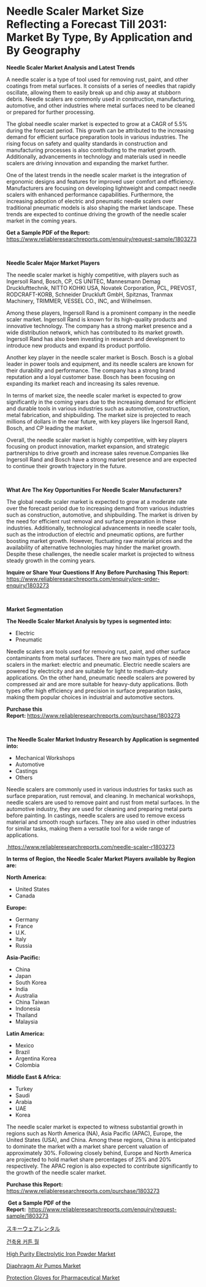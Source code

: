 <p><h1>Needle Scaler Market Size Reflecting a Forecast Till 2031: Market By Type, By Application and By Geography</h1></p><p><strong>Needle Scaler Market Analysis and Latest Trends</strong></p>
<p><p>A needle scaler is a type of tool used for removing rust, paint, and other coatings from metal surfaces. It consists of a series of needles that rapidly oscillate, allowing them to easily break up and chip away at stubborn debris. Needle scalers are commonly used in construction, manufacturing, automotive, and other industries where metal surfaces need to be cleaned or prepared for further processing.</p><p>The global needle scaler market is expected to grow at a CAGR of 5.5% during the forecast period. This growth can be attributed to the increasing demand for efficient surface preparation tools in various industries. The rising focus on safety and quality standards in construction and manufacturing processes is also contributing to the market growth. Additionally, advancements in technology and materials used in needle scalers are driving innovation and expanding the market further.</p><p>One of the latest trends in the needle scaler market is the integration of ergonomic designs and features for improved user comfort and efficiency. Manufacturers are focusing on developing lightweight and compact needle scalers with enhanced performance capabilities. Furthermore, the increasing adoption of electric and pneumatic needle scalers over traditional pneumatic models is also shaping the market landscape. These trends are expected to continue driving the growth of the needle scaler market in the coming years.</p></p>
<p><strong>Get a Sample PDF of the Report:&nbsp;</strong> <a href="https://www.reliableresearchreports.com/enquiry/request-sample/1803273">https://www.reliableresearchreports.com/enquiry/request-sample/1803273</a></p>
<p>&nbsp;</p>
<p><strong>Needle Scaler Major Market Players</strong></p>
<p><p>The needle scaler market is highly competitive, with players such as Ingersoll Rand, Bosch, CP, CS UNITEC, Mannesmann Demag Drucklufttechnik, NITTO KOHKI USA, Novatek Corporation, PCL, PREVOST, RODCRAFT-KORB, Schneider Druckluft GmbH, Spitznas, Tranmax Machinery, TRIMMER, VESSEL CO., INC, and Wilhelmsen.</p><p>Among these players, Ingersoll Rand is a prominent company in the needle scaler market. Ingersoll Rand is known for its high-quality products and innovative technology. The company has a strong market presence and a wide distribution network, which has contributed to its market growth. Ingersoll Rand has also been investing in research and development to introduce new products and expand its product portfolio.</p><p>Another key player in the needle scaler market is Bosch. Bosch is a global leader in power tools and equipment, and its needle scalers are known for their durability and performance. The company has a strong brand reputation and a loyal customer base. Bosch has been focusing on expanding its market reach and increasing its sales revenue.</p><p>In terms of market size, the needle scaler market is expected to grow significantly in the coming years due to the increasing demand for efficient and durable tools in various industries such as automotive, construction, metal fabrication, and shipbuilding. The market size is projected to reach millions of dollars in the near future, with key players like Ingersoll Rand, Bosch, and CP leading the market.</p><p>Overall, the needle scaler market is highly competitive, with key players focusing on product innovation, market expansion, and strategic partnerships to drive growth and increase sales revenue.Companies like Ingersoll Rand and Bosch have a strong market presence and are expected to continue their growth trajectory in the future.</p></p>
<p>&nbsp;</p>
<p><strong>What Are The Key Opportunities For Needle Scaler Manufacturers?</strong></p>
<p><p>The global needle scaler market is expected to grow at a moderate rate over the forecast period due to increasing demand from various industries such as construction, automotive, and shipbuilding. The market is driven by the need for efficient rust removal and surface preparation in these industries. Additionally, technological advancements in needle scaler tools, such as the introduction of electric and pneumatic options, are further boosting market growth. However, fluctuating raw material prices and the availability of alternative technologies may hinder the market growth. Despite these challenges, the needle scaler market is projected to witness steady growth in the coming years.</p></p>
<p><strong>Inquire or Share Your Questions If Any Before Purchasing This Report:</strong> <a href="https://www.reliableresearchreports.com/enquiry/pre-order-enquiry/1803273">https://www.reliableresearchreports.com/enquiry/pre-order-enquiry/1803273</a></p>
<p>&nbsp;</p>
<p><strong>Market Segmentation</strong></p>
<p><strong>The Needle Scaler Market Analysis by types is segmented into:</strong></p>
<p><ul><li>Electric</li><li>Pneumatic</li></ul></p>
<p><p>Needle scalers are tools used for removing rust, paint, and other surface contaminants from metal surfaces. There are two main types of needle scalers in the market: electric and pneumatic. Electric needle scalers are powered by electricity and are suitable for light to medium-duty applications. On the other hand, pneumatic needle scalers are powered by compressed air and are more suitable for heavy-duty applications. Both types offer high efficiency and precision in surface preparation tasks, making them popular choices in industrial and automotive sectors.</p></p>
<p><strong>Purchase this Report:&nbsp;</strong><a href="https://www.reliableresearchreports.com/purchase/1803273">https://www.reliableresearchreports.com/purchase/1803273</a></p>
<p>&nbsp;</p>
<p><strong>The Needle Scaler Market Industry Research by Application is segmented into:</strong></p>
<p><ul><li>Mechanical Workshops</li><li>Automotive</li><li>Castings</li><li>Others</li></ul></p>
<p><p>Needle scalers are commonly used in various industries for tasks such as surface preparation, rust removal, and cleaning. In mechanical workshops, needle scalers are used to remove paint and rust from metal surfaces. In the automotive industry, they are used for cleaning and preparing metal parts before painting. In castings, needle scalers are used to remove excess material and smooth rough surfaces. They are also used in other industries for similar tasks, making them a versatile tool for a wide range of applications.</p></p>
<p><a href="https://www.reliableresearchreports.com/needle-scaler-r1803273">&nbsp;https://www.reliableresearchreports.com/needle-scaler-r1803273</a></p>
<p><strong>In terms of Region, the Needle Scaler Market Players available by Region are:</strong></p>
<p>
    <p> <strong> North America: </strong>
        <ul>
            <li>United States</li>
            <li>Canada</li>
        </ul>
        </p> 
    <p> <strong> Europe: </strong>
        <ul>
            <li>Germany</li>
            <li>France</li>
            <li>U.K.</li>
            <li>Italy</li>
            <li>Russia</li>
        </ul>
        </p> 
    <p> <strong> Asia-Pacific: </strong>
        <ul>
            <li>China</li>
            <li>Japan</li>
            <li>South Korea</li>
            <li>India</li>
            <li>Australia</li>
            <li>China Taiwan</li>
            <li>Indonesia</li>
            <li>Thailand</li>
            <li>Malaysia</li>
        </ul>
        </p> 
    <p> <strong> Latin America: </strong>
        <ul>
            <li>Mexico</li>
            <li>Brazil</li>
            <li>Argentina Korea</li>
            <li>Colombia</li>
        </ul>
        </p> 
    <p> <strong> Middle East & Africa: </strong>
        <ul>
            <li>Turkey</li>
            <li>Saudi</li>
            <li>Arabia</li>
            <li>UAE</li>
            <li>Korea</li>
        </ul>
    </p>
    </p>
<p><p>The needle scaler market is expected to witness substantial growth in regions such as North America (NA), Asia Pacific (APAC), Europe, the United States (USA), and China. Among these regions, China is anticipated to dominate the market with a market share percent valuation of approximately 30%. Following closely behind, Europe and North America are projected to hold market share percentages of 25% and 20% respectively. The APAC region is also expected to contribute significantly to the growth of the needle scaler market.</p></p>
<p><strong>Purchase this Report: </strong><a href="https://www.reliableresearchreports.com/purchase/1803273">https://www.reliableresearchreports.com/purchase/1803273</a></p>
<p>&nbsp;<strong>Get a Sample PDF of the Report:&nbsp;&nbsp;</strong><a href="https://www.reliableresearchreports.com/enquiry/request-sample/1803273">https://www.reliableresearchreports.com/enquiry/request-sample/1803273</a></p>
<p><strong></strong></p>
<p><p><a href="https://github.com/JacksonWiza1924/Market-Research-Report-List-1/blob/main/473217531484.md">スキーウェアレンタル</a></p><p><a href="https://github.com/RichardLueilwitz787/Market-Research-Report-List-1/blob/main/487943129000.md">건축용 커튼 월</a></p><p><a href="https://www.linkedin.com/pulse/high-purity-electrolytic-iron-powder-market-analysis-examines-4i3tc?trackingId=YdHKYvKwhDcHSaUFsetkiw%3D%3D">High Purity Electrolytic Iron Powder Market</a></p><p><a href="https://github.com/Sherrillcrooksxa8i18ucf2m/Market-Research-Report-List-2/blob/main/diaphragm-air-pumps-market.md">Diaphragm Air Pumps Market</a></p><p><a href="https://www.linkedin.com/pulse/protection-gloves-pharmaceutical-market-offer-valuable-insights-yvefc?trackingId=4EG%2B9lBLNkuK35wKQXu%2BTw%3D%3D">Protection Gloves for Pharmaceutical Market</a></p></p>